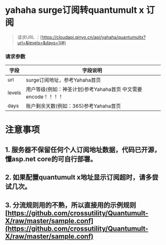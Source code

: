 # yahaha surge订阅转quantumult x 订阅

> 请求URL ：[https://cloudapi.qinyo.cn/api/yahaha/quantumultx?url=&levels=&days=](#)

### 请求参数
字段              |字段说明
------------|-----------
url              |surge订阅地址，参考Yahaha首页
levels              |用户等级(例如：神圣计划)参考Yahaha首页 中文需要encode！！！！
days              | 账户剩余天数(例如：365)参考Yahaha首页

# 注意事项
## 1. 服务器不保留任何个人订阅地址数据，代码已开源，懂asp.net core的可自行部署。
## 2. 如果配置quantumult x地址显示订阅超时，请多尝试几次。
## 3. 分流规则用的不熟，所以直接用的示例规则[https://github.com/crossutility/Quantumult-X/raw/master/sample.conf](https://github.com/crossutility/Quantumult-X/raw/master/sample.conf)


